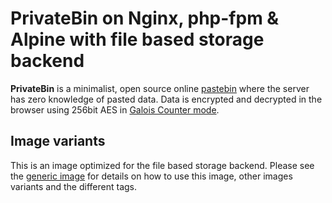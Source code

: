 # PrivateBin on Nginx, php-fpm & Alpine with file based storage backend

**PrivateBin** is a minimalist, open source online [pastebin](https://en.wikipedia.org/wiki/Pastebin) where the server has zero knowledge of pasted data. Data is encrypted and decrypted in the browser using 256bit AES in [Galois Counter mode](https://en.wikipedia.org/wiki/Galois/Counter_Mode).

## Image variants

This is an image optimized for the file based storage backend. Please see the [generic image](https://hub.docker.com/r/privatebin/unit-alpine) for details on how to use this image, other images variants and the different tags.
